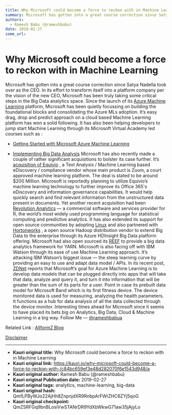 ```yaml
---
title: Why Microsoft could become a force to reckon with in Machine Learning
summary: Microsoft has gotten into a great course correction since Satya Nadella took over as the CEO. In its effort to transform itself into a platform company per the vision of the new CEO, Microsoft has been truly taking some critical steps in the Big Data analytics space. Since the launch of its Azure Machine Learning platform, Microsoft has been quietly focussing on building the foundational blocks and consolidating the Azure MLs adoption. It’s easy drag, drop and predict approach on a cloud based M
authors:
  - Ramesh Babu (@rameshbabu)
date: 2019-02-27
some_url: 
---
```


# Why Microsoft could become a force to reckon with in Machine Learning


Microsoft has gotten into a great course correction since Satya Nadella took over as the CEO. In its effort to transform itself into a platform company per the vision of the new CEO, Microsoft has been truly taking some critical steps in the Big Data analytics space. Since the launch of its 
[Azure Machine Learning](http://azure.microsoft.com/en-us/services/machine-learning/)
 platform, Microsoft has been quietly focussing on building the foundational blocks and consolidating the Azure MLs adoption. It’s easy drag, drop and predict approach on a cloud based Machine Learning platform has won a solid following. It has also been helping developers to jump start Machine Learning through its Microsoft Virtual Academy led courses such as :



 *  [Getting Started with Microsoft Azure Machine Learning](http://www.microsoftvirtualacademy.com/training-courses/getting-started-with-microsoft-azure-machine-learning) 

 *  [Implementing Big Data Analysis](http://www.microsoftvirtualacademy.com/training-courses/implementing-big-data-analysis) 
Microsoft has also recently made a couple of rather significant acquisitions to bolster its case further. It’s 
[acquisition of Equivio](http://www.wsj.com/articles/microsoft-to-buy-text-analysis-company-equivio-1412700084)
 , a Text Analysis / Machine Learning based eDiscovery / compliance vendor whose main product is Zoom, a court approved machine learning platform. The deal is stated to be around $200 Million. Microsoft is reportedly planning to utilize Equivio’s machine learning technology to further improve its Office 365's eDiscovery and information governance capabilities. It would help quickly search and find relevant information from the unstructured data present in documents.
Yet another recent acquisition had been 
[Revolution Analytics](http://blogs.microsoft.com/blog/2015/01/23/microsoft-acquire-revolution-analytics-help-customers-find-big-data-value-advanced-statistical-analysis/)
 — a commercial software and services provider for R, the world’s most widely used programming language for statistical computing and predictive analytics. It has also extended its support for open source communities by adopting 
[Linux](http://arstechnica.com/information-technology/2014/10/microsoft-loves-linux-as-it-makes-azure-bigger-better/)
 and also partnered with 
[Hortonworks](http://blogs.microsoft.com/blog/2013/10/28/announcing-windows-azure-hdinsight-where-big-data-meets-the-cloud/)
 , a open source Hadoop distribution vendor to extend Big Data to the enterprise through its Azure HDInsight Big Data platform offering. Microsoft had also open sourced its 
[REEF](http://www.reef-project.org/welcome/)
 to provide a big data analytics framework for YARN.
Microsoft is also facing off with IBM Watson through its ease of use Machine Learning approach. It’s attacking IBM Watson’s biggest issue — the steep learning curve by providing an easy to use and adapt data model / APIs. In its recent post, 
[ZDNet](http://www.zdnet.com/article/machine-learning-face-off-microsoft-uses-band-to-show-what-its-watson-rival-is-capable-of/)
 reports that Microsoft’s goal for Azure Machine Learning is to develop data models that can be plugged directly into apps that will take that data, analyze and query it, and turn it into information that will be greater than the sum of its parts for a user. Point in case its prebuilt data model for Microsoft Band which is its first fitness device. The device monitored data is used for measuring, analyzing the health parameters. It functions as a hub for data analysis of all the data collected through the device monitor.
Interesting times ahead for Microsoft since it seems to have placed its bets big on Analytics, Big Data, Cloud & Machine Learning in a big way.
Follow Me — 
[@rameshbabua](https://twitter.com/rameshbabua)
 
Related Link : 
[AllformZ Blog](http://blog.allformz.com/microsoft-become-force-recon-machine-learning-technology/)
 
 
[Disclaimer](http://blog.allformz.com/about/)
 



---

- **Kauri original title:** Why Microsoft could become a force to reckon with in Machine Learning
- **Kauri original link:** https://kauri.io/why-microsoft-could-become-a-force-to-reckon-with-/c84bc659ef3e48d282070f6e1543d948/a
- **Kauri original author:** Ramesh Babu (@rameshbabu)
- **Kauri original Publication date:** 2019-02-27
- **Kauri original tags:** analytics, machine-learning, big-data
- **Kauri original hash:** QmfLPByWJo22AjHh8ZnpnjdXR9RnbpArFWrZHC6ZYj5qoG
- **Kauri original checkpoint:** QmZSRFGq9bnBLosiVwSTANrDR9YdXbWkwG71aw35jAjyLo



